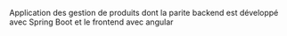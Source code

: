 Application des gestion de produits dont la parite backend est développé avec Spring Boot et le frontend avec angular
